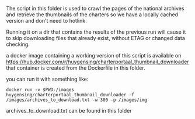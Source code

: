 The script in this folder is used to crawl the pages of the national archives and retrieve the thumbnails of the charters so we have a locally cached version and don't need to hotlink.

Running it on a dir that contains the results of the previous run will cause it to skip downloading files that already exist, without ETAG or changed data checking.

a docker image containing a working version of this script is available on https://hub.docker.com/r/huygensing/charterportaal_thumbnail_downloader that container is created from the Dockerfile in this folder.

you can run it with something like:

```
docker run -v $PWD:/images huygensing/charterportaal_thumbnail_downloader -f /images/archives_to_download.txt -w 300 -p /images/img
```

archives_to_download.txt can be found in this folder
